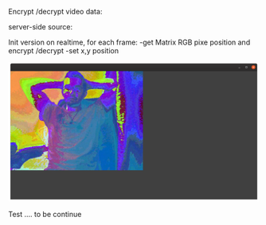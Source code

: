 Encrypt /decrypt video data:

server-side source:

Init version on realtime, for each frame:
-get Matrix RGB pixe position and  encrypt /decrypt
-set x,y position

![Image description]( img/XorEncryptionWebCam.png )


Test .... to be continue
